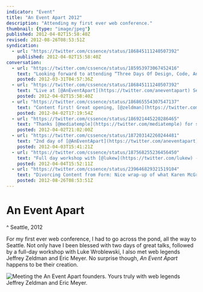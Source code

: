 ```yaml
---
indicator: "Event"
title: "An Event Apart 2012"
description: "Attending my first ever web conference."
thumbnail: {type: "image/jpeg"}
published: 2012-04-02T15:58:40Z
revised: 2012-08-26T08:53:51Z
syndication:
  - url: "https://twitter.com/cssence/status/186845111240507392"
    published: 2012-04-02T15:58:40Z
conversation:
  - url: "https://twitter.com/cssence/status/185953973067452416"
    text: "Looking forward to attending “Three Days Of Design, Code, And Content”. [@AnEventApart](https://twitter.com/aneventapart) Seattle starts on Monday. #AEA"
    posted: 2012-03-31T04:57:36Z
  - url: "https://twitter.com/cssence/status/186845111240507392"
    text: "Live at [@AnEventApart](https://twitter.com/aneventapart) Seattle, yay!"
    posted: 2012-04-02T15:58:40Z
  - url: "https://twitter.com/cssence/status/186865554307547137"
    text: "Content first! Great opening, [@zeldman](https://twitter.com/zeldman) nailed it #AEA"
    posted: 2012-04-02T17:19:54Z
  - url: "https://twitter.com/cssence/status/186921445220286465"
    text: "Thanks [@mediatemple](https://twitter.com/mediatemple) for sponsoring the [@AnEventApart](https://twitter.com/aneventapart) opening night party #AEA"
    posted: 2012-04-02T21:02:00Z
  - url: "https://twitter.com/cssence/status/187203142260244481"
    text: "2nd day of [@AnEventApart](https://twitter.com/aneventapart) and my mind is still blown from day 1 (i’m talking sessions, although the party was great too) #AEA"
    posted: 2012-04-03T15:41:21Z
  - url: "https://twitter.com/cssence/status/187568255236456450"
    text: "Full day workshop with [@lukew](https://twitter.com/lukew) - it’s going to be #bada55! #AEASea"
    posted: 2012-04-04T15:52:11Z
  - url: "https://twitter.com/cssence/status/239646829321519104"
    text: "Divorcing Content from Form: Nice wrap-up of what Karen McGrane talked about when I attended AEA Seattle [contentmarketinginstitute.com/2012/08/divorcing-content-from-form-perspective-shift-for-marketers](http://www.contentmarketinginstitute.com/2012/08/divorcing-content-from-form-perspective-shift-for-marketers/) via [@junta42](https://twitter.com/junta42)"
    posted: 2012-08-26T08:53:51Z
---
```


# An Event Apart
^ Seattle, 2012

For my first ever web conference, I had to go across the pond, all the way to Seattle. Not only have I been blessed with two days of great talks, followed by a full-day workshop with Luke Wroblewski, I also met web legends Jeffrey Zeldman and Eric Meyer. No surprise though, _An Event Apart_ happens to be their creation.

<p><img src="/2012/aneventapart-seattle.jeffrey-zeldman-matthias-beitl-eric-meyer-animation.gif" alt="Meeting the An Event Apart founders. Yours truly with web legends Jeffrey Zeldman and Eric Meyer."></p>
